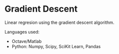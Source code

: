 # Gradient Descent
Linear regresion using the gradient descent algorithm.

Languages used:
 + Octave/Matlab
 + Python: Numpy, Scipy, SciKit Learn, Pandas
